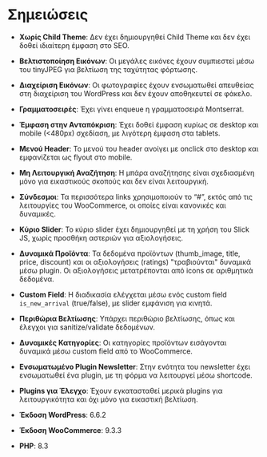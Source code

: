 # Σημειώσεις


- **Χωρίς Child Theme**: Δεν έχει δημιουργηθεί Child Theme και δεν έχει δοθεί ιδιαίτερη έμφαση στο SEO.
- **Βελτιστοποίηση Εικόνων**: Οι μεγάλες εικόνες έχουν συμπιεστεί μέσω του tinyJPEG για βελτίωση της ταχύτητας φόρτωσης.
- **Διαχείριση Εικόνων**: Οι φωτογραφίες έχουν ενσωματωθεί απευθείας στη διαχείριση του WordPress και δεν έχουν αποθηκευτεί σε φάκελο.
- **Γραμματοσειρές**: Έχει γίνει enqueue η γραμματοσειρά Montserrat.
- **Έμφαση στην Ανταπόκριση**: Έχει δοθεί έμφαση κυρίως σε desktop και mobile (<480px) σχεδίαση, με λιγότερη έμφαση στα tablets.
- **Μενού Header**: Το μενού του header ανοίγει με onclick στο desktop και εμφανίζεται ως flyout στο mobile.
- **Μη Λειτουργική Αναζήτηση**: Η μπάρα αναζήτησης είναι σχεδιασμένη μόνο για εικαστικούς σκοπούς και δεν είναι λειτουργική.
- **Σύνδεσμοι**: Τα περισσότερα links χρησιμοποιούν το “#”, εκτός από τις λειτουργίες του WooCommerce, οι οποίες είναι κανονικές και δυναμικές.
- **Κύριο Slider**: Το κύριο slider έχει δημιουργηθεί με τη χρήση του Slick JS, χωρίς προσθήκη αστεριών για αξιολογήσεις.
- **Δυναμικά Προϊόντα**: Τα δεδομένα προϊόντων (thumb_image, title, price, discount) και οι αξιολογήσεις (ratings) "τραβιούνται" δυναμικά μέσω plugin. Οι αξιολογήσεις μετατρέπονται από icons σε αριθμητικά δεδομένα.
- **Custom Field**: Η διαδικασία ελέγχεται μέσω ενός custom field `is_new_arrival` (true/false), με slider εμφάνιση για κινητά.
- **Περιθώρια Βελτίωσης**: Υπάρχει περιθώριο βελτίωσης, όπως και έλεγχοι για sanitize/validate δεδομένων.
- **Δυναμικές Κατηγορίες**: Οι κατηγορίες προϊόντων εισάγονται δυναμικά μέσω custom field από το WooCommerce.
- **Ενσωματωμένο Plugin Newsletter**: Στην ενότητα του newsletter έχει ενσωματωθεί ένα plugin, με τη φόρμα να λειτουργεί μέσω shortcode.
- **Plugins για Έλεγχο**: Έχουν εγκατασταθεί μερικά plugins για λειτουργικότητα και όχι μόνο για εικαστική βελτίωση.

- **Έκδοση WordPress**: 6.6.2
- **Έκδοση WooCommerce**: 9.3.3
- **PHP**: 8.3


